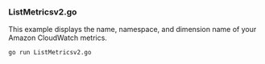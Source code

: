 ### ListMetricsv2.go

This example displays the name, namespace, and dimension name of your Amazon CloudWatch metrics.

`go run ListMetricsv2.go`
